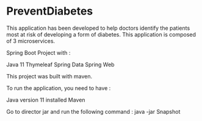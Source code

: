 # PreventDiabetes
This application has been developed to help doctors identify the patients most at risk of developing a form of diabetes.
This application is composed of 3 microservices.

Spring Boot Project with :

Java 11
Thymeleaf
Spring Data
Spring Web

This project was built with maven.

To run the application, you need to have :

Java version 11 installed
Maven

Go to director jar and run the following command :
java -jar Snapshot

